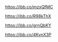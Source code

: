<!-- Link to the list of contacts -->
https://ibb.co/mzxQfMC

<!-- Link to the one contact get by id -->
https://ibb.co/R98kThX

<!-- Link to the added new contact -->
https://ibb.co/grnQbKY

<!-- Link to the deleted contact -->
https://ibb.co/4KvnX3P